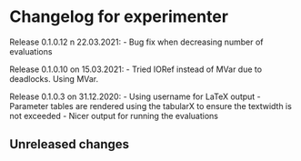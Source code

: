 # Changelog for experimenter

Release 0.1.0.12 n 22.03.2021:
    - Bug fix when decreasing number of evaluations

Release 0.1.0.10 on 15.03.2021:
    - Tried IORef instead of MVar due to deadlocks. Using MVar.

Release 0.1.0.3 on 31.12.2020:
    - Using username for LaTeX output
    - Parameter tables are rendered using the tabularX to ensure the textwidth is not exceeded
    - Nicer output for running the evaluations
## Unreleased changes
